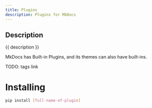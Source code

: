 ```yaml
---
title: Plugins
description: Plugins for MkDocs
---
```


## Description

{{ description }}

MkDocs has Built-in Plugins, and its themes can also have built-ins.  

TODO: tags link

# Installing

```bash
pip install [full-name-of-plugin]
```
